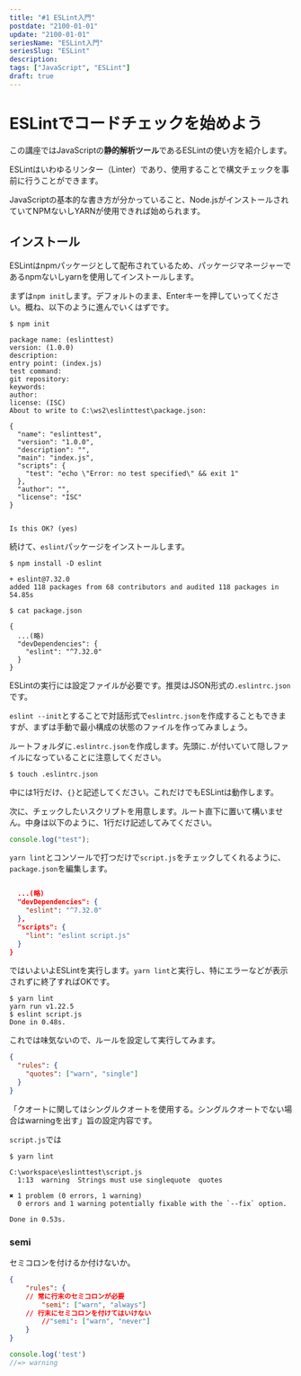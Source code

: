 ```yaml
---
title: "#1 ESLint入門"
postdate: "2100-01-01"
update: "2100-01-01"
seriesName: "ESLint入門"
seriesSlug: "ESLint"
description: 
tags: ["JavaScript", "ESLint"]
draft: true
---
```


# ESLintでコードチェックを始めよう

この講座ではJavaScriptの**静的解析ツール**であるESLintの使い方を紹介します。

ESLintはいわゆるリンター（Linter）であり、使用することで構文チェックを事前に行うことができます。

JavaScriptの基本的な書き方が分かっていること、Node.jsがインストールされていてNPMないしYARNが使用できれば始められます。

## インストール

ESLintはnpmパッケージとして配布されているため、パッケージマネージャーであるnpmないしyarnを使用してインストールします。

まずは`npm init`します。デフォルトのまま、Enterキーを押していってください。概ね、以下のように進んでいくはずです。

```shell
$ npm init

package name: (eslinttest)
version: (1.0.0)
description:
entry point: (index.js)
test command:
git repository:
keywords:
author:
license: (ISC)
About to write to C:\ws2\eslinttest\package.json:

{
  "name": "eslinttest",
  "version": "1.0.0",
  "description": "",
  "main": "index.js",
  "scripts": {
    "test": "echo \"Error: no test specified\" && exit 1"
  },
  "author": "",
  "license": "ISC"
}


Is this OK? (yes)
```

続けて、`eslint`パッケージをインストールします。

```shell
$ npm install -D eslint

+ eslint@7.32.0
added 118 packages from 68 contributors and audited 118 packages in 54.85s
```

```shell
$ cat package.json

{
  ...(略)
  "devDependencies": {
    "eslint": "^7.32.0"
  }
}
```

ESLintの実行には設定ファイルが必要です。推奨はJSON形式の`.eslintrc.json`です。

`eslint --init`とすることで対話形式で`eslintrc.json`を作成することもできますが、まずは手動で最小構成の状態のファイルを作ってみましょう。

ルートフォルダに`.eslintrc.json`を作成します。先頭に`.`が付いていて隠しファイルになっていることに注意してください。

```shell
$ touch .eslintrc.json
```

中には1行だけ、`{}`と記述してください。これだけでもESLintは動作します。

次に、チェックしたいスクリプトを用意します。ルート直下に置いて構いません。中身は以下のように、1行だけ記述してみてください。

```script.js
console.log("test");
```

`yarn lint`とコンソールで打つだけで`script.js`をチェックしてくれるように、`package.json`を編集します。

```json

  ...(略)
  "devDependencies": {
    "eslint": "^7.32.0"
  },
  "scripts": {
    "lint": "eslint script.js"
  }
}
```

ではいよいよESLintを実行します。`yarn lint`と実行し、特にエラーなどが表示されずに終了すればOKです。

```shell
$ yarn lint
yarn run v1.22.5
$ eslint script.js
Done in 0.48s.
```

これでは味気ないので、ルールを設定して実行してみます。

```json
{
  "rules": {
    "quotes": ["warn", "single"]
  }
}
```

「クオートに関してはシングルクオートを使用する。シングルクオートでない場合はwarningを出す」旨の設定内容です。

`script.js`では

```shell
$ yarn lint

C:\workspace\eslinttest\script.js
  1:13  warning  Strings must use singlequote  quotes

✖ 1 problem (0 errors, 1 warning)
  0 errors and 1 warning potentially fixable with the `--fix` option.

Done in 0.53s.
```

### semi

セミコロンを付けるか付けないか。

```json
{
	"rules": {
    // 常に行末のセミコロンが必要
		"semi": ["warn", "always"]
    // 行末にセミコロンを付けてはいけない
		//"semi": ["warn", "never"]
	}
}
```

```javascript
console.log('test')
//=> warning
```


